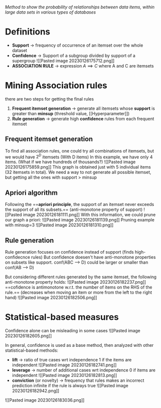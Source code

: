 _Method to show the probability of relationships between data items, within large data sets in various types of databases_ 

# Definitions
- **Support** -> frequency of occurrence of an itemset over the whole dataset
- **Confidence** -> Support of a subgroup divided by support of a supergroup
	![[Pasted image 20230126175712.png]]
- **ASSOCIATION RULE** -> expression $A \implies C$ where A and C are itemsets

# Mining Association rules
there are two steps for getting the final rules
1. **Frequent itemset generation** -> generate all itemsets whose **support** is greater than **minsup** (threshold value, [[Hyperparameter]])
2. **Rule generation** -> generate high **confidence** rules from each frequent itemset

## Frequent itemset generation 
To find all association rules, one could try all combinations of itemsets, but we would have $2^{D}$ itemsets (With D items)
In this example, we have only 4 items. (What if we have hundreds of thousands?)
![[Pasted image 20230126175859.png]]
This graph is obtained just with 5 individual items (32 itemsets in total).
We need a way to not generate all possible itemset, but getting all the ones with support > minsup
## Apriori algorithm
Following the ==**apriori principle**, the support of an itemset never exceeds the support of all its subsets.== (anti-monotone property of support)
![[Pasted image 20230126181111.png]]
With this information, we could prune our graph a priori:
![[Pasted image 20230126181139.png]]
Pruning example with minsup=3
![[Pasted image 20230126181310.png]]
## Rule generation
Rule generation focuses on confidence instead of support (finds high-confidecnce rules)
But confidence doesen't have anti-monotone properties on subsets like support.
conf(ABC --> D) could be larger or smaller than conf(AB --> D)

But considering different rules generated by the same itemset, the following anti-monotone property holds:
![[Pasted image 20230126182237.png]]
==cofidence is antimonotone w.r.t. the number of items on the RHS of the rule.==
(decreases when moving an item or more from the left to the right hand)
![[Pasted image 20230126182506.png]]


# Statistical-based measures
Confidence alone can be misleading in some cases
![[Pasted image 20230126182605.png]]

In general, confidence is used as a base method, then analyzed with other statistical-based methods:
- **lift** -> ratio of true cases wrt independence
	1 if the items are independent
![[Pasted image 20230126182741.png]]
- **leverage** -> number of additional cases wrt independence
	0 if items are independent
![[Pasted image 20230126182813.png]]
- **conviction** (or novelty) -> frequency that rules makes an incorrect prediction
	infinite if the rule is always true
![[Pasted image 20230126182942.png]]

![[Pasted image 20230126183036.png]]

